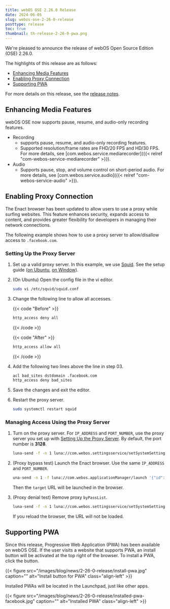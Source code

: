 ```yaml
---
title: webOS OSE 2.26.0 Release
date: 2024-06-05
slug: webos-ose-2-26-0-release
posttype: release
toc: true
thumbnail: th-release-2-26-0-pwa.png
---
```


We're pleased to announce the release of webOS Open Source Edition (OSE) 2.26.0.

The highlights of this release are as follows:

- [Enhancing Media Features](#enhancing-media-features)
- [Enabling Proxy Connection](#enabling-proxy-connection)
- [Supporting PWA](#supporting-pwa)

For more details on this release, see the [release notes](/about/release-notes/webos-ose-2-26-0-release-notes).

## Enhancing Media Features

webOS OSE now supports pause, resume, and audio-only recording features. 

- Recording
  - supports pause, resume, and audio-only recording features.
  - Supported resolution/frame rates are FHD/20 FPS and HD/30 FPS. For more details, see [com.webos.service.mediarecorder]({{< relref "com-webos-service-mediarecorder" >}}).
- Audio
  - Supports pause, stop, and volume control on short-period audio. For more details, see [com.webos.service.audio]({{< relref "com-webos-service-audio" >}}).

## Enabling Proxy Connection

The Enact browser has been updated to allow users to use a proxy while surfing websites. This feature enhances security, expands access to content, and provides greater flexibility for developers in managing their network connections.

The following example shows how to use a proxy server to allow/disallow access to `.facebook.com`.

### Setting Up the Proxy Server

1. Set up a valid proxy server. In this example, we use [Squid](https://www.squid-cache.org/). See the setup guide ([on Ubuntu](https://www.tecmint.com/install-squid-in-ubuntu/), [on Window](http://squid.diladele.com/)).
2. (On Ubuntu) Open the config file in the vi editor.

    ```bash
    sudo vi /etc/squid/squid.conf
    ```

3. Change the following line to allow all accesses.

    {{< code "Before" >}}
    ```sh
    http_access deny all
    ```
    {{< /code >}}

    {{< code "After" >}}
    ```sh
    http_access allow all
    ```
    {{< /code >}}

4. Add the following two lines above the line in step 03.

    ```sh
    acl bad_sites dstdomain .facebook.com
    http_access deny bad_sites
    ```

5. Save the changes and exit the editor.
6. Restart the proxy server.

    ```bash
    sudo systemctl restart squid
    ```

### Managing Access Using the Proxy Server

1. Turn on the proxy server. For `IP_ADDRESS` and `PORT_NUMBER`, use the proxy server you set up with [Setting Up the Proxy Server](#setting-up-the-proxy-server). By default, the port number is **3128**.

    ```bash
    luna-send -f -n 1 luna://com.webos.settingsservice/setSystemSettings '{"category":"commercial", "settings": {"proxyEnable":"on","proxyMode":"single","proxyScheme":"http","proxySingleAddress":"IP_ADDRESS","proxySinglePort":"PORT_NUMBER","proxySingleUsername":"","proxySinglePassword":"","proxyBypassList": ".facebook.com"}}'
    ```

2. (Proxy bypass test) Launch the Enact browser. Use the same `IP_ADDRESS` and `PORT_NUMBER`.

    ```bash
    una-send -n 1 -f luna://com.webos.applicationManager/launch '{"id": "com.webos.app.enactbrowser", "params":{"target":"https://www.facebook.com/"}}'
    ```

    Then the `target` URL will be launched in the browser.

3. (Proxy denial test) Remove proxy `byPassList`.

    ```bash
    luna-send -f -n 1 luna://com.webos.settingsservice/setSystemSettings '{"category":"commercial", "settings": {"proxyEnable":"on","proxyMode":"single","proxyScheme":"http","proxySingleAddress":"IP_ADDRESS","proxySinglePort":"PORT_NUMBER","proxySingleUsername":"","proxySinglePassword":"","proxyBypassList": ""}}'
    ```

    If you reload the browser, the URL will not be loaded.

## Supporting PWA

Since this release, Progressive Web Application (PWA) has been available on webOS OSE. If the user visits a website that supports PWA, an install button will be activated at the top right of the browser. To install a PWA, click the button.

{{< figure src="/images/blog/news/2-26-0-release/install-pwa.jpg" caption="" alt="Install button for PWA" class="align-left" >}}

Installed PWAs will be located in the Launchpad, just like other apps.

{{< figure src="/images/blog/news/2-26-0-release/installed-pwa-facebook.jpg" caption="" alt="Installed PWA" class="align-left" >}}
